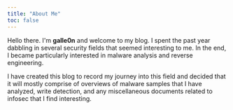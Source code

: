 ```yaml
---
title: "About Me"
toc: false
---
```

Hello there. I'm **galle0n** and welcome to my blog. I spent the past year dabbling in several security fields that seemed interesting to me. In the end, I became particularly interested in malware analysis and reverse engineering.

I have created this blog to record my journey into this field and decided that it will mostly comprise of overviews of malware samples that I have analyzed, write detection, and any miscellaneous documents related to infosec that I find interesting.



